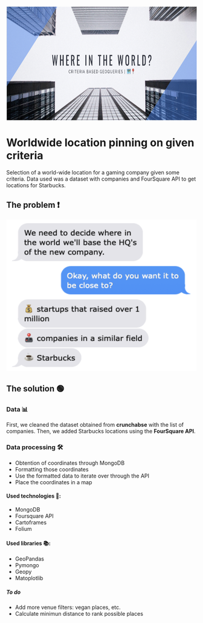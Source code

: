 <p align="center">
  <img width="1000" height="300" src="https://github.com/breogann/Project-3.Finding-the-best-location-for-a-new-company/blob/master/Images/cover.png" alt="Where in the world?">
</p>

# Worldwide location pinning on given criteria 

Selection of a world-wide location for a gaming company given some criteria. Data used was a dataset with companies and FourSquare API to get locations for Starbucks. 

##  The problem ❗️ ## 
<p align="left">
  <img width="550" height="400" src="https://github.com/breogann/Project-3.Finding-the-best-location-for-a-new-company/blob/master/Images/problem.png" alt="problem">

## The solution 🟢 ##

### Data 📊 ###

First, we cleaned the dataset obtained from __crunchabse__ with the list of companies. Then, we added Starbucks locations using the __FourSquare API__.

### Data processing 🛠 ###
- Obtention of coordinates through MongoDB
- Formatting those coordinates
- Use the formatted data to iterate over through the API
- Place the coordinates in a map

#### Used technologies 🔌: ####
- MongoDB
- Foursquare API
- Cartoframes
- Folium

#### Used libraries 📚: ####
- GeoPandas
- Pymongo
- Geopy
- Matoplotlib

##### To do #####
- Add more venue filters: vegan places, etc.
- Calculate minimun distance to rank possible places

